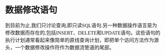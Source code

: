 # 数据修改语句
<font face="微软雅黑" size="3px">

到目前为止,我们只讨论查询,即只读SQL语句.另一种数据操作语言是为修改数据而存在的,包括INSERT、DELETE和UPDATE语句。这些语句的执行计划通常看起来像简单的直线查询计划，即把单个访问方法作为源头，一个数据修改操作符作为数据流管道的尾部。<br>

